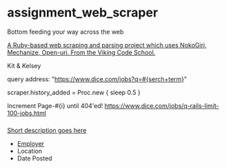 # assignment_web_scraper
Bottom feeding your way across the web

[A Ruby-based web scraping and parsing project which uses NokoGiri, Mechanize, Open-uri.  From the Viking Code School.](http://www.vikingcodeschool.com)

Kit & Kelsey

query address: "https://www.dice.com/jobs?q=#{serch+term}"



scraper.history_added = Proc.new { sleep 0.5 }


Increment Page-#{i} until 404'ed!
https://www.dice.com/jobs/q-rails-limit-100-jobs.html

<div class="serp-result-content">
  <h3>
    <a id="position{number}" title="job description" href="actual link">
  </h3>
  <div class="short-desc">
    Short description goes here
  </div>
  <ul class="list-inline details">
    <li class="employer"><span class="hidden-md"><a id="company{number}" href="link to company page">Employer</a></span></li>
    <li class="location">Location</li>
    <li class="posted">Date Posted</li>
